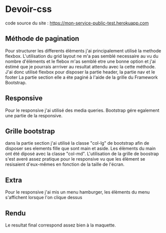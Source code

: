 # Devoir-css
code source du site : https://mon-service-public-test.herokuapp.com
## Méthode de pagination
Pour structurer les differents élèments j'ai principalement utilisé la methode flexbox. L'utilisation du grid layout ne m'a pas semblé necessaire au vu du nombre d'élèments et le flebox m'as semblé etre une bonne option et j'ai éstimé que je pourrais arrriver au resultat attendu avec la cette méthode. J'ai donc utilisé flexbox pour disposer la partie header, la partie nav et le footer
La partie section elle a éte paginé à l'aide de la grille du Framework Bootstrap.
## Responsive 
Pour le responsive j'ai utilisé des media queries. Bootstrap gére egalement une partie de la responsive.

## Grille bootstrap
dans la partie section j'ai utilisé la classe "col-lg" de bootstrap afin de disposer ses elements fille que sont main et aside. Les élèments du main ont été diposé avec la classe "col-md". L'utilisation de la grille de boostrap s'est averé assez pratique pour le responsive vu que les élèment se resisaient d'eux-mêmes en fonction de la taille de l'écran.
## Extra
Pour le responsive j'ai mis un menu hamburger, les élèments du menu s'affichent lorsque l'on clique dessus
## Rendu
Le resultat final correspond assez bien à la maquette.
